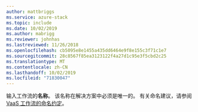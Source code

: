 ```yaml
---
author: mattbriggs
ms.service: azure-stack
ms.topic: include
ms.date: 10/02/2019
ms.author: mabrigg
ms.reviewer: johnhas
ms.lastreviewed: 11/26/2018
ms.openlocfilehash: cb5095e8e1455a435dd6464e9f8e155c3f71c1e7
ms.sourcegitcommit: 28c8567f85ea3123122f4a27d1c95e3f5cbd2c25
ms.translationtype: MT
ms.contentlocale: zh-CN
ms.lasthandoff: 10/02/2019
ms.locfileid: "71830047"
---
```

输入工作流的**名称**。 该名称在解决方案中必须是唯一的。 有关命名建议，请参阅[VaaS 工作流的命名约定](../azure-stack-vaas-best-practice.md#naming-convention-for-vaas-workflows)。